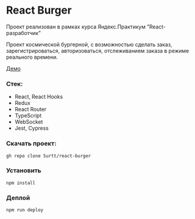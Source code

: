 # React Burger

Проект реализован в рамках курса Яндекс.Практикум "React-разработчик"

Проект космической бургерной, с возможностью сделать заказ, зарегистрироваться, авторизоваться, отслеживанием заказа в режиме реального времени.

[Демо](https://surtt.github.io/react-burger/)

### Стек:
- React, React Hooks
- Redux
- React Router
- TypeScript
- WebSocket
- Jest, Cypress


### Скачать проект:

``gh repo clone Surtt/react-burger``

### Установить

``npm install``

### Деплой

``npm run deploy``


